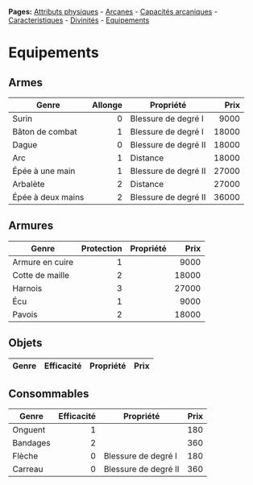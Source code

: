 **Pages:**
[Attributs physiques](../book/attributs.md) -
[Arcanes](../book/arcanes.md) -
[Capacités arcaniques](../book/capacités.md) -
[Caracteristiques](../book/caractéristiques.md) -
[Divinités](../book/divinités.md) -
[Equipements](../book/équipements.md)
# Equipements

## Armes

|Genre|Allonge|Propriété|Prix|
|---|---:|---|---:|
Surin|0|Blessure de degré I|9000
Bâton de combat|1|Blessure de degré I|18000
Dague|0|Blessure de degré II|18000
Arc|1|Distance|18000
Épée à une main|1|Blessure de degré II|27000
Arbalète|2|Distance|27000
Épée à deux mains|2|Blessure de degré II|36000

## Armures

|Genre|Protection|Propriété|Prix|
|---|---:|---|---:|
Armure en cuire|1| |9000
Cotte de maille|2| |18000
Harnois|3| |27000
Écu|1| |9000
Pavois|2| |18000

## Objets

|Genre|Efficacité|Propriété|Prix|
|---|---:|---|---:|

## Consommables

|Genre|Efficacité|Propriété|Prix|
|---|---:|---|---:|
Onguent|1| |180
Bandages|2| |360
Flèche|0|Blessure de degré I|180
Carreau|0|Blessure de degré II|360

